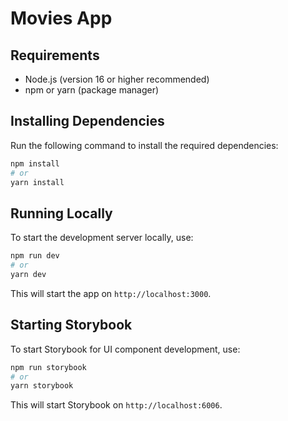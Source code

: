 # Movies App

## Requirements
- Node.js (version 16 or higher recommended)
- npm or yarn (package manager)

## Installing Dependencies
Run the following command to install the required dependencies:
```bash
npm install
# or
yarn install
```

## Running Locally
To start the development server locally, use:
```bash
npm run dev
# or
yarn dev
```
This will start the app on `http://localhost:3000`.

## Starting Storybook
To start Storybook for UI component development, use:
```bash
npm run storybook
# or
yarn storybook
```
This will start Storybook on `http://localhost:6006`.
